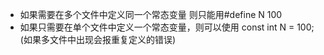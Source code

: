 * 如果需要在多个文件中定义同一个常态变量 则只能用#define N 100   
* 如果只需要在单个文件中定义一个常态变量，则可以使用 const int N = 100;(如果多文件中出现会报重复定义的错误)